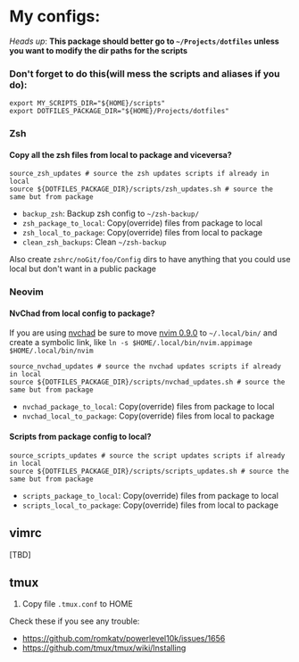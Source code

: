 # My configs:

*Heads up*: **This package should better go to `~/Projects/dotfiles` unless you want to modify the dir paths for the scripts**

### Don't forget to do this(will mess the scripts and aliases if you do):

```
export MY_SCRIPTS_DIR="${HOME}/scripts"
export DOTFILES_PACKAGE_DIR="${HOME}/Projects/dotfiles"
```

### Zsh

#### Copy all the zsh files from local to package and viceversa?


```
source_zsh_updates # source the zsh updates scripts if already in local
source ${DOTFILES_PACKAGE_DIR}/scripts/zsh_updates.sh # source the same but from package
```
* `backup_zsh`: Backup zsh config to `~/zsh-backup/`
* `zsh_package_to_local`: Copy(override) files from package to local
* `zsh_local_to_package`: Copy(override) files from local to package
* `clean_zsh_backups`: Clean `~/zsh-backup`

Also create `zshrc/noGit/foo/Config` dirs to have anything that you could use local but don't want in a public package

### Neovim

#### NvChad from local config to package?

If you are using [nvchad](https://nvchad.com/docs/quickstart/install) be sure to move [nvim 0.9.0](https://github.com/neovim/neovim/releases/tag/v0.9.1) to `~/.local/bin/` and create a symbolic link, like `ln -s $HOME/.local/bin/nvim.appimage $HOME/.local/bin/nvim`

```
source_nvchad_updates # source the nvchad updates scripts if already in local
source ${DOTFILES_PACKAGE_DIR}/scripts/nvchad_updates.sh # source the same but from package
```
* `nvchad_package_to_local`: Copy(override) files from package to local
* `nvchad_local_to_package`: Copy(override) files from local to package

#### Scripts from package config to local?

```
source_scripts_updates # source the script updates scripts if already in local
source ${DOTFILES_PACKAGE_DIR}/scripts/scripts_updates.sh # source the same but from package
```
* `scripts_package_to_local`: Copy(override) files from package to local
* `scripts_local_to_package`: Copy(override) files from local to package


## vimrc
[TBD]

## tmux

1. Copy file `.tmux.conf` to HOME

Check these if you see any trouble:
* https://github.com/romkatv/powerlevel10k/issues/1656
* https://github.com/tmux/tmux/wiki/Installing

